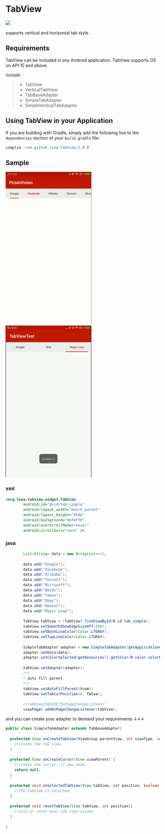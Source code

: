 # TabView 

[![](https://jitpack.io/v/looa/TabView.svg)](https://jitpack.io/#looa/TabView)

supports vertical and horizontal tab style.


## Requirements
TabView can be included in any Android application.
TabView supports OS on API 15 and above.

include
> * TabView
> * VerticalTabView
> * TabBaseAdapter
> * SimpleTabAdapter
> * SimpleVerticalTabAdapter

## Using TabView in your Application
If you are building with Gradle, simply add the following line to the `dependencies` section of your `build.gradle` file:
```groovy
complie 'com.github.looa:TabView:1.0.0'
```

## Sample
![screenshots](https://raw.githubusercontent.com/looa/TabView/master/REDEME/show_001.gif)  ![sreenshots-02](https://raw.githubusercontent.com/looa/TabView/master/REDEME/show_002.gif)
### xml
```xml
<org.looa.tabview.widget.TabView
        android:id="@+id/tab_simple"
        android:layout_width="match_parent"
        android:layout_height="45dp"
        android:background="#efeff0"
        android:overScrollMode="never"
        android:scrollbars="none" />
```
### java
```java
        List<String> data = new ArrayList<>();

        data.add("Google");
        data.add("Facebook");
        data.add("Alibaba");
        data.add("Tencent");
        data.add("Microsoft");
        data.add("Baidu");
        data.add("Yahoo");
        data.add("Ebay");
        data.add("Amazon");
        data.add("Magic Leap");

        TabView tabView = (TabView) findViewById(R.id.tab_simple);
        tabView.setSmoothShowEdgeSizeOff(100);
        tabView.setBashLineColor(Color.LTGRAY);
        tabView.setTopLineColor(Color.LTGRAY);
        
        SimpleTabAdapter adapter = new SimpleTabAdapter(getApplicationContext());
        adapter.setData(data);
        adapter.setColorSelected(getResources().getColor(R.color.colorPrimary));

        tabView.setAdapter(adapter);
        /**
        * auto fill parent.
        **/
        tabView.setAutoFillParent(true);
        tabView.setTabCurPosition(0, false);

        //tabView已经实现了OnPageChangeListener
        viewPager.addOnPageChangeListener(tabView);
```
and you can create your adapter to demand your requirements ↓↓↓
``` java
public class SimpleTabAdapter extends TabBaseAdapter{

  protected View onCreateTabView(ViewGroup parentView, int viewType, int position){
    //create the tab view.
  }

  protected View onCreateCursor(View viewParent) {
    //create the cursor, if you need.
    return null;
  }

  protected void onSelectedTabView(View tabView, int position, boolean isSmooth){
    //the tabView is selected.
  }

  protected void resetTabView(View tabView, int position){
    //init or reset your tab view'values.
  }

}
```
